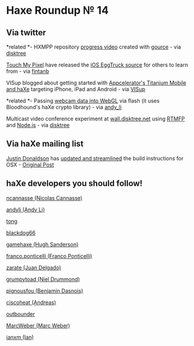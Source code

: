 [_template]: ../templates/roundup.html
# Haxe Roundup № 14

## Via twitter
*related *- HXMPP repository [progress video][link 1] created with [gource][link 2] - via [disktree][link 3]

[Touch My Pixel][link 4] have released the [iOS EggTruck source][link 5] for others to learn from - via [fintanb][link 6]

VISup blogged about getting started with [Appcelerator's Titanium Mobile and haXe][link 7] targeting iPhone, iPad and Android - via [VISup][link 8]

*related *- Passing [webcam data into WebGL][link 9] via flash (it uses Bloodhound's haXe crypto library) - via [andy_li][link 10]

Multicast video conference experiment at [wall.disktree.net][link 11] using [RTMFP][link 12] and [Node.js][link 13] - via [disktree][link 14]

## Via haXe mailing list
[Justin Donaldson][link 15] has [updated and streamlined][link 16] the build instructions for OSX - [Original Post][link 17]

## haXe developers you should follow!

[ncannasse (Nicolas Cannasse)][link 18]

[andyli (Andy Li)][link 19]

[tong][link 20]

[blackdog66][link 21]

[gamehaxe (Hugh Sanderson)][link 22]

[franco.ponticelli (Franco Ponticelli)][link 23]

[zarate (Juan Delgado)][link 24]

[grumpytoad (Niel Drummond)][link 25]

[pignousfou (Benjamin Dasnois)][link 26]

[ciscoheat (Andreas)][link 27]

[outbounder][link 28]

[MarcWeber (Marc Weber)][link 29]

[ianxm (Ian)][link 30]

[link 1]: http://vimeo.com/15547036 "HXMPP repository progress video - Vimeo"
[link 2]: http://code.google.com/p/gource/ "Gource Google Project Page"
[link 3]: http://www.twitter.com/disktree "@disktree"
[link 4]: http://touchmypixel.com/ "Touch My Pixel"
[link 5]: http://staging.touchmypixel.com/eggtruck/1.0/EggTruck_source.zip "EggTruck Source Code"
[link 6]: http://www.twitter.com/fintanb "@fintanb"
[link 7]: http://www.blog.visup.it/2010/10/tech/haxe-titanium-targeting-iphoneipad-and-android "VISup Getting started with Titanium Mobile and haXe"
[link 8]: http://www.twitter.com/VISup "@VISup"
[link 9]: http://ajaxian.com/archives/passing-webcam-data-into-webgl-via-flash?utm_source=feedburner&amp;utm_medium=feed&amp;utm_campaign=Feed:+ajaxian+(Ajaxian+Blog) "Passing Webcam data into WebGL via Flash"
[link 10]: http://www.twitter.com/andy_li "@andy_li"
[link 11]: http://wall.disktree.net/ "RTMFP and Node.js multicast video experiment"
[link 12]: http://en.wikipedia.org/wiki/Real_Time_Media_Flow_Protocol "Wikipedia RTMFP"
[link 13]: http://nodejs.org/ "Node.js"
[link 14]: http://www.twitter.com/disktree "@disktree"
[link 15]: http://scwn.net/ "Justin Donaldson"
[link 16]: http://haxe.org/doc/build/haxe_macosx_build?lang=en "OSX build instructions updated and streamlined"
[link 17]: http://haxe.1354130.n2.nabble.com/update-build-instructions-for-OSX-td5608453.html#a5608453 "OSX build instructions updated and streamlined"
[link 18]: http://code.google.com/u/ncannasse/ "ncannasse (Nicolas Cannasse)"
[link 19]: http://github.com/andyli "andyli (Andy Li)"
[link 20]: http://github.com/tong "tong"
[link 21]: http://github.com/blackdog66 "blackdog66"
[link 22]: http://code.google.com/u/gamehaxe/ "gamehaxe (Hugh Sanderson)"
[link 23]: http://code.google.com/u/franco.ponticelli/ "franco.ponticelli (Franco Ponticelli)"
[link 24]: http://github.com/zarate "zarate (Juan Delgado)"
[link 25]: https://launchpad.net/~niel-cyanescent "grumpytoad (Niel Drummond)"
[link 26]: http://bitbucket.org/pignoufou/ "pignousfou (Benjamin Dasnois)"
[link 27]: http://github.com/ciscoheat "ciscoheat (Andreas)"
[link 28]: http://github.com/outbounder "outbounder"
[link 29]: http://github.com/MarcWeber "MarcWeber (Marc Weber)"
[link 30]: http://github.com/ianxm "ianxm (Ian)"

